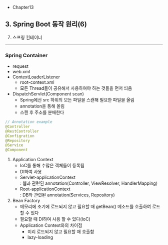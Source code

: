 -   Chapter13

## 3. Spring Boot 동작 원리(6)

7. 스프링 컨테이너

---

### Spring Container

-   request
-   web.xml
-   ContextLoaderListener
    -   root-context.xml
    -   모든 Thread들이 공유해서 사용하여야 하는 것들을 먼저 띄움
-   DispatchServlet(Component scan)
    -   Spring에선 src 하위의 모든 파일을 스캔해 필요한 파일을 올림
    -   annotation을 통해 올림
    -   스캔 후 주소를 분배한다

```java
// Annotation example
@Controller
@RestController
@Configration
@Repository
@Service
@Component
```

1. Application Context
    - IoC를 통해 수많은 객체들이 등록됨
    - DI하여 사용
    - Servlet-applicationContext  
      : 웹과 관련된 annotation(Controller, ViewResolver, HandlerMapping)
    - Root-applicationContext  
      : DB와 관련된 annotation(Services, Repository)
2. Bean Factory
    - 메모리에 초기에 로드되지 않고 필요할 때 getBean() 메소드를 호출하여 로드 할 수 있다
    - 필요할 때 DI하여 사용 할 수 있다(IoC)
    - Application Context와의 차이점
        - 미리 로드되지 않고 필요할 때 호출함
        - lazy-loading
